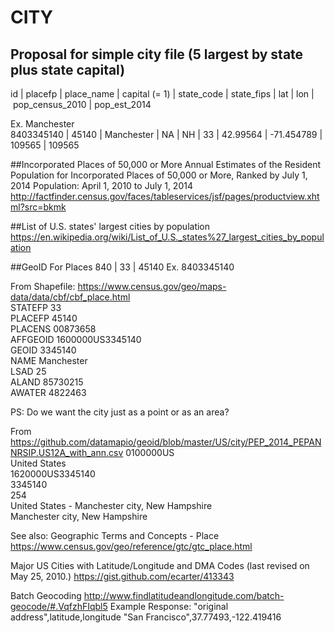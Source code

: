 # CITY

## Proposal for simple city file (5 largest by state plus state capital)
id         | placefp | place_name | capital (= 1) | state_code | state_fips | lat      | lon         | pop_census_2010 | pop_est_2014       

Ex. Manchester        
8403345140 | 45140   | Manchester | NA            | NH		   | 33         | 42.99564 |  -71.454789 | 109565          | 109565     


##Incorporated Places of 50,000 or More
Annual Estimates of the Resident Population for Incorporated Places of 50,000 or More, Ranked by July 1, 2014 Population: April 1, 2010 to July 1, 2014
http://factfinder.census.gov/faces/tableservices/jsf/pages/productview.xhtml?src=bkmk

##List of U.S. states' largest cities by population
https://en.wikipedia.org/wiki/List_of_U.S._states%27_largest_cities_by_population


##GeoID For Places
840 | 33 | 45140
Ex. 8403345140


From Shapefile: https://www.census.gov/geo/maps-data/data/cbf/cbf_place.html     
STATEFP    33     
PLACEFP    45140   
PLACENS    00873658  
AFFGEOID    1600000US3345140   
GEOID    3345140   
NAME    Manchester   
LSAD    25   
ALAND    85730215   
AWATER    4822463   

PS: Do we want the city just as a point or as an area?

From https://github.com/datamapio/geoid/blob/master/US/city/PEP_2014_PEPANNRSIP.US12A_with_ann.csv
0100000US        
United States    
1620000US3345140    
3345140    
254    
United States - Manchester city, New Hampshire   
Manchester city, New Hampshire   



      
See also:
Geographic Terms and Concepts - Place
https://www.census.gov/geo/reference/gtc/gtc_place.html

Major US Cities with Latitude/Longitude and DMA Codes (last revised on May 25, 2010.)
https://gist.github.com/ecarter/413343

Batch Geocoding
http://www.findlatitudeandlongitude.com/batch-geocode/#.VqfzhFIqbl5
Example Response:
"original address",latitude,longitude
"San Francisco",37.77493,-122.419416